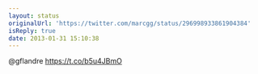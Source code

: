 ```yaml
---
layout: status
originalUrl: 'https://twitter.com/marcgg/status/296998933861904384'
isReply: true
date: 2013-01-31 15:10:38
---
```


@gflandre https://t.co/b5u4JBmO

